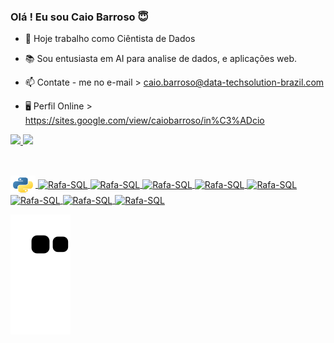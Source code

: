 ### Olá ! Eu sou Caio Barroso 😇

- 👀 Hoje trabalho como Ciêntista de Dados
- 📚 Sou entusiasta em AI para analise de dados, e aplicações web.
- 📫  Contate - me no e-mail   > caio.barroso@data-techsolution-brazil.com

- 🖥 Perfil Online   > https://sites.google.com/view/caiobarroso/in%C3%ADcio


<div align="left">
  <a href="https://sites.google.com/view/caiobarroso/in%C3%ADcio">
  <img height="150em" src="https://github-readme-stats.vercel.app/api?username=CBarrosoBRRJ&show_icons=true&theme=dark&include_all_commits=true&count_private=true"/>
  <img height="150em" src="https://github-readme-stats.vercel.app/api/top-langs/?username=CBarrosoBRRJ&layout=compact&langs_count=10&theme=dark"/>
  </div>
  
##
</div  align="center">
<div style="display: inline_block"><br>
  
  <img align="center" alt="Rafa-Python" height="30" width="40" src="https://raw.githubusercontent.com/devicons/devicon/master/icons/python/python-original.svg">
  <img align="center" alt="Rafa-SQL" height="30" width="40" src="https://cdn.jsdelivr.net/gh/devicons/devicon/icons/anaconda/anaconda-original.svg">
  <img align="center" alt="Rafa-SQL" height="30" width="40" src="https://cdn.jsdelivr.net/gh/devicons/devicon/icons/jupyter/jupyter-original.svg">
  <img align="center" alt="Rafa-SQL" height="30" width="40" src="https://cdn.jsdelivr.net/gh/devicons/devicon/icons/numpy/numpy-original.svg">
  <img align="center" alt="Rafa-SQL" height="30" width="40" src="https://cdn.jsdelivr.net/gh/devicons/devicon/icons/pandas/pandas-original.svg">
  <img align="center" alt="Rafa-SQL" height="30" width="40" src="https://cdn.jsdelivr.net/gh/devicons/devicon/icons/pycharm/pycharm-original.svg">
  <img align="center" alt="Rafa-SQL" height="30" width="40" src="https://cdn.jsdelivr.net/gh/devicons/devicon/icons/rstudio/rstudio-original.svg">
  <img align="center" alt="Rafa-SQL" height="30" width="40" src="https://cdn.jsdelivr.net/gh/devicons/devicon/icons/r/r-original.svg">
  <img align="center" alt="Rafa-SQL" height="30" width="40" src="https://cdn.jsdelivr.net/gh/devicons/devicon/icons/postgresql/postgresql-original.svg">
 
</div>

 ![Snake animation](https://github.com/rafaballerini/rafaballerini/blob/output/github-contribution-grid-snake.svg) 
